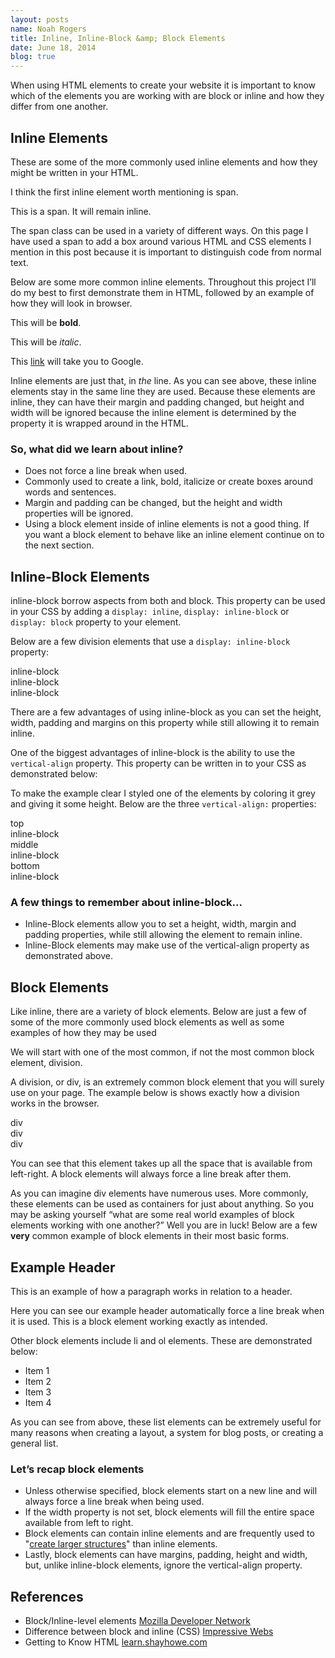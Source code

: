```yaml
---
layout: posts
name: Noah Rogers
title: Inline, Inline-Block &amp; Block Elements
date: June 18, 2014
blog: true
---
```

<p>When using HTML elements to create your website it is important to know which of the elements you are working with are block or inline and how they differ from one another.</p>

<h2>Inline Elements</h2>

<p>These are some of the more commonly used inline elements and how they might be written in your HTML.</p>

<p>I think the first inline element worth mentioning is span.</p>

<script src="https://gist.github.com/Treydor/64bdb243a8a7d1193f31.js"></script>


<div class="box example">
  <div class="container">
    <p>This is a <span class="example-element inline">span</span>. It will remain inline.</p>
  </div>
</div>

<p>The span class can be used in a variety of different ways. On this page I have used a span to add a box around various HTML and CSS elements I mention in this post because it is important to distinguish code from normal text.</p>

<p>Below are some more common inline elements. Throughout this project I&rsquo;ll do my best to first demonstrate them in HTML, followed by an example of how they will look in browser.</p>

<script src="https://gist.github.com/Treydor/cf56a04c2134e3383e77.js"></script>

<div class="box example">
  <div class="container">
    <p>This will be <strong>bold</strong>.</p>
    <p>This will be <em>italic</em>.</p>
    <p>This <a href="http://www.google.com" target="_blank">link</a> will take you to Google.</p>
  </div>
</div>

<p>Inline elements are just that, in <em>the</em> line. As you can see above, these inline elements stay in the same line they are used. Because these elements are inline, they can have their margin and padding changed, but height and width will be ignored because the inline element is determined by the property it is wrapped around in the HTML.</p>

<h3>So, what did we learn about inline?</h3>
<ul>
  <li>Does not force a line break when used.</li>
  <li>Commonly used to create a link, bold, italicize or create boxes around words and sentences.</li>
  <li>Margin and padding can be changed, but the height and width properties will be ignored.</li>
  <li>Using a block element inside of inline elements is not a good thing. If you want a block element to behave like an inline element continue on to the next section.</li>
</ul>

<h2>Inline-Block Elements</h2>

<p>inline-block borrow aspects from both <inline</code> and block. This property can be used in your CSS by adding a <code>display: inline</code>, <code>display: inline-block</code> or <code>display: block</code> property to your element.</p>

<p>Below are a few division elements that use a <code>display: inline-block</code> property:</p>

<script src="https://gist.github.com/Treydor/4329fe9a6ed92a74c1f3.js"></script>

<div class="box example center">
  <div class="container">
    <div class="example-element inline-block">inline-block</div>
    <div class="example-element inline-block">inline-block</div>
    <div class="example-element inline-block">inline-block</div>
  </div>
</div>

<p>There are a few advantages of using inline-block as you can set the height, width, padding and margins on this property while still allowing it to remain inline.</p>

<p>One of the biggest advantages of inline-block is the ability to use the <code>vertical-align</code> property. This property can be written in to your CSS as demonstrated below:</p>

<script src="https://gist.github.com/Treydor/8e29d5b283eaca8da999.js"></script>

<p>To make the example clear I styled one of the elements by coloring it grey and giving it some height. Below are the three <code>vertical-align:</code> properties:</p>

<div class="example box center">
  <div class="container">
    <div class="example-element inline-block large">top</div>
    <div class="example-element inline-block valign-top">inline-block</div>
  </div>

  <div class="container">
    <div class="example-element inline-block large">middle</div>
    <div class="example-element inline-block valign-middle">inline-block</div>
  </div>

  <div class="container">
    <div class="example-element inline-block large">bottom</div>
    <div class="example-element inline-block valign-bottom">inline-block</div>
  </div>
</div>

<h3>A few things to remember about inline-block...</h3>
<ul>
  <li>Inline-Block elements allow you to set a height, width, margin and padding properties, while still allowing the element to remain inline.</li>
  <li>Inline-Block elements may make use of the vertical-align property as demonstrated above.</li>
</ul>

<h2>Block Elements</h2>

<p>Like inline, there are a variety of block elements. Below are just a few of some of the more commonly used block elements as well as some examples of how they may be used</p>

<p>We will start with one of the most common, if not the most common block element, division.</p>

<p>A division, or div, is an extremely common block element that you will surely use on your page. The example below is shows exactly how a division works in the browser.</p>

<script src="https://gist.github.com/Treydor/82f82b8d8752eb3e43ad.js"></script>

<div class="example box">
  <div class="container">
    <div class="example-element block">div</div>
    <div class="example-element block">div</div>
    <div class="example-element block">div</div>
  </div>
</div>

<p>You can see that this element takes up all the space that is available from left-right. A block elements will always force a line break after them.</p>

<p>As you can imagine div elements have numerous uses. More commonly, these elements can be used as containers for just about anything. So you may be asking yourself <q>what are some real world examples of block elements working with one another?</q> Well you are in luck! Below are a few <strong>very</strong> common example of block elements in their most basic forms.

<script src="https://gist.github.com/Treydor/bf39ca2026c03eee1f99.js"></script>

<div class="example box">
  <div class="container">
    <h2>Example Header</h2>
    <p>This is an example of how a paragraph works in relation to a header.</p>
  </div>
</div>

<p>Here you can see our example header automatically force a line break when it is used. This is a block element working exactly as intended.</p>

<p>Other block elements include li and ol elements. These are demonstrated below:</p>

<script src="https://gist.github.com/Treydor/62da44cfe3aaff1fa2dc.js"></script>

<div class="example box">
  <div class="container">
    <ul>
      <li>Item 1</li>
      <li>Item 2</li>
      <li>Item 3</li>
      <li>Item 4</li>
    </ul>
  </div>
</div>

<p>As you can see from above, these list elements can be extremely useful for many reasons when creating a layout, a system for blog posts, or creating a general list.</p>

<h3>Let&rsquo;s recap block elements</h3>
<ul>
  <li>
    Unless otherwise specified, block elements start on a new line and will always force a line break when being used.
  </li>
  <li>
    If the width property is not set, block elements will fill the entire space available from left to right.
  </li>
  <li>
    Block elements can contain inline elements and are frequently used to "<a href="https://developer.mozilla.org/en-US/docs/Web/HTML/Block-level_elements" target="_blank">create larger structures</a>" than inline elements.
  </li>
  <li>
    Lastly, block elements can have margins, padding, height and width, but, unlike inline-block elements, ignore the vertical-align property.
  </li>
</ul>

<h2>References</h2>
<ul>
  <li>
    Block/Inline-level elements <a href="https://developer.mozilla.org/en-US/docs/Web/HTML/Block-level_elements" target="_blank">Mozilla Developer Network</a>
  </li>
  <li>
    Difference between block and inline (CSS) <a href="http://www.impressivewebs.com/difference-block-inline-css/" target="_blank">Impressive Webs</a>
  </li>
  <li>
    Getting to Know HTML <a href="http://learn.shayhowe.com/html-css/getting-to-know-html/" target="_blank">learn.shayhowe.com</a>
  </li>
</ul>